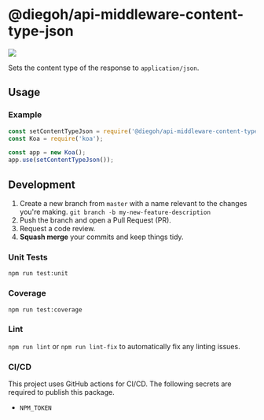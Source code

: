 # @diegoh/api-middleware-content-type-json

![](https://github.com/diegoh/api-middleware-content-type-json/workflows/Build/badge.svg)

Sets the content type of the response to `application/json`.

## Usage

### Example

```js
const setContentTypeJson = require('@diegoh/api-middleware-content-type-json');
const Koa = require('koa');

const app = new Koa();
app.use(setContentTypeJson());
```

## Development

1. Create a new branch from `master` with a name relevant to the changes you're making. `git branch -b my-new-feature-description`
2. Push the branch and open a Pull Request (PR).
3. Request a code review.
4. **Squash merge** your commits and keep things tidy.

### Unit Tests

`npm run test:unit`

### Coverage

`npm run test:coverage`

### Lint

`npm run lint` or `npm run lint-fix` to automatically fix any linting issues.

### CI/CD

This project uses GitHub actions for CI/CD.
The following secrets are required to publish this package.

- `NPM_TOKEN`

